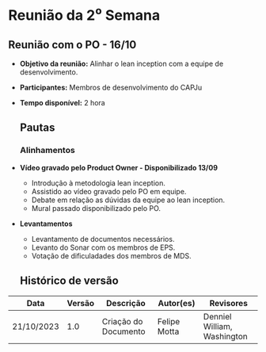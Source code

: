 # Reunião da 2⁰ Semana


## **Reunião com o PO - 16/10**

- **Objetivo da reunião:** Alinhar o lean inception com a equipe de desenvolvimento.
- **Participantes:** Membros de desenvolvimento do CAPJu
- **Tempo disponível:** 2 hora
    
    ## **Pautas**
    
    ### Alinhamentos

- **Vídeo gravado pelo Product Owner - Disponibilizado 13/09**
    - Introdução à metodologia lean inception.
    - Assistido ao vídeo gravado pelo PO em equipe.
    - Debate em relação as dúvidas da equipe ao lean inception.
    - Mural passado disponibilizado pelo PO.
- **Levantamentos**
    - Levantamento de documentos necessários.
    - Levanto do Sonar com os membros de EPS.
    - Votação de dificuladades dos membros de MDS.

    ## Histórico de versão
| Data | Versão | Descrição | Autor(es) | Revisores |
| ---- | ---- | ---- | ---- | ---- |
| 21/10/2023 | 1.0 | Criação do Documento | Felipe Motta | Denniel William, Washington |